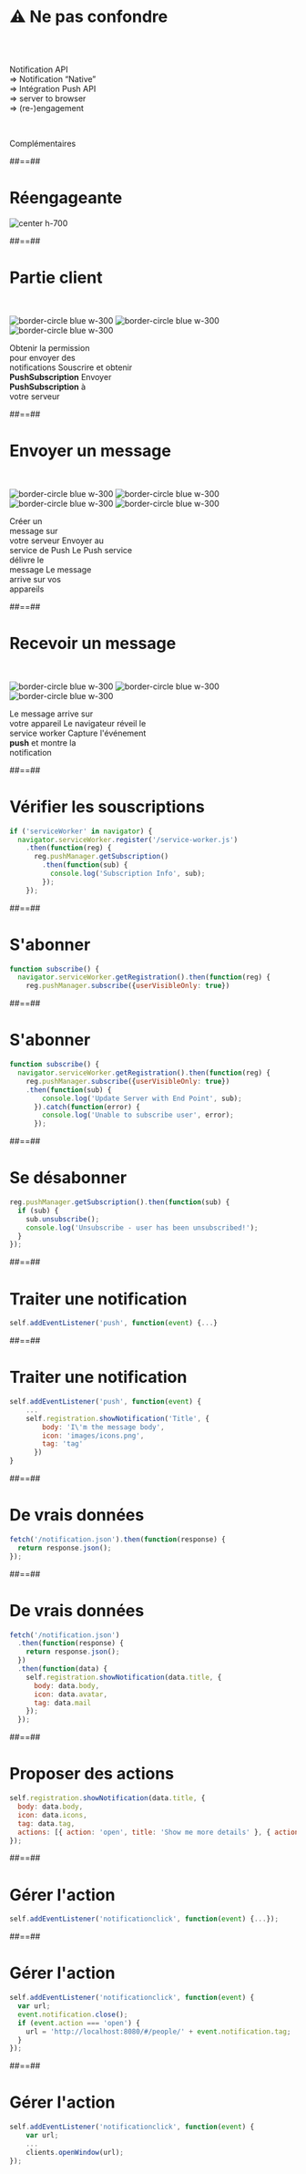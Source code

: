<!-- .slide: class="flex-row" -->

# ⚠ Ne pas confondre

<br><br>

<p>
    <span>
    Notification API<br>
    ⇒ Notification “Native”<br>
    ⇒ Intégration
    </span>
    <span>
    Push API<br>
    ⇒ server to browser<br>
    ⇒ (re-)engagement
    </span>
</p>

<br>

Complémentaires

##==##

# Réengageante

![center h-700](./assets/images/rengaging.png)

##==##

<!-- .slide: class="flex-row" -->

# Partie client

<br>

![border-circle blue w-300](./assets/images/permission_logo.png)
![border-circle blue w-300](./assets/images/subscription_logo.png)
![border-circle blue w-300](./assets/images/pubsub_logo.png)

<p>
<span class="center">Obtenir la permission<br>pour envoyer des<br>notifications</span>
<span class="center">Souscrire et obtenir<br><strong>PushSubscription</strong></span>
<span class="center">Envoyer<br><strong>PushSubscription</strong> à<br>votre serveur</span>
</p>

##==##

<!-- .slide: class="flex-row" -->

# Envoyer un message

<br>

![border-circle blue w-300](./assets/images/message_server_logo.png)
![border-circle blue w-300](./assets/images/http_logo.png)
![border-circle blue w-300](./assets/images/airplane_logo.png)
![border-circle blue w-300](./assets/images/to_device_logo.png)

<p>
<span class="center">Créer un<br>message sur<br>votre serveur</span>
<span class="center">Envoyer au<br>service de Push</span>
<span class="center">Le Push service<br>délivre le<br>message</span>
<span class="center">Le message<br>arrive sur vos<br>appareils</span>
</p>

##==##

<!-- .slide: class="flex-row" -->

# Recevoir un message

<br>

![border-circle blue w-300](./assets/images/download_logo.png)
![border-circle blue w-300](./assets/images/light_logo.png)
![border-circle blue w-300](./assets/images/ring_logo.png)

<p>
<span class="center">Le message arrive sur<br>votre appareil</span>
<span class="center">Le navigateur réveil le<br>service worker</span>
<span class="center">Capture l'événement<br><strong>push</strong> et montre la<br>notification</span>
</p>

##==##

<!-- .slide: class="with-code" -->

# Vérifier les souscriptions

```javascript
if ('serviceWorker' in navigator) {
  navigator.serviceWorker.register('/service-worker.js')
    .then(function(reg) {
      reg.pushManager.getSubscription()
        .then(function(sub) {
          console.log('Subscription Info', sub);
        });
    });
```

<!-- .element: class="big-code" -->

##==##

<!-- .slide: class="with-code" -->

# S'abonner

```javascript
function subscribe() {
  navigator.serviceWorker.getRegistration().then(function(reg) {
    reg.pushManager.subscribe({userVisibleOnly: true})

```

<!-- .element: class="big-code" -->

##==##

<!-- .slide: class="with-code" -->

# S'abonner

```javascript
function subscribe() {
  navigator.serviceWorker.getRegistration().then(function(reg) {
    reg.pushManager.subscribe({userVisibleOnly: true})
    .then(function(sub) {
        console.log('Update Server with End Point', sub);
      }).catch(function(error) {
        console.log('Unable to subscribe user', error);
      });

```

<!-- .element: class="big-code" -->

##==##

<!-- .slide: class="with-code" -->

# Se désabonner

```javascript
reg.pushManager.getSubscription().then(function(sub) {
  if (sub) {
    sub.unsubscribe();
    console.log('Unsubscribe - user has been unsubscribed!');
  }
});
```

<!-- .element: class="big-code" -->

##==##

<!-- .slide: class="with-code" -->

# Traiter une notification

```javascript
self.addEventListener('push', function(event) {...}
```

<!-- .element: class="big-code" -->

##==##

<!-- .slide: class="with-code" -->

# Traiter une notification

```javascript
self.addEventListener('push', function(event) {
    ...
    self.registration.showNotification('Title', {
        body: 'I\'m the message body',
        icon: 'images/icons.png',
        tag: 'tag'
      })
}
```

<!-- .element: class="big-code" -->

##==##

<!-- .slide: class="with-code" -->

# De vrais données

```javascript
fetch('/notification.json').then(function(response) {
  return response.json();
});
```

<!-- .element: class="big-code" -->

##==##

<!-- .slide: class="with-code" -->

# De vrais données

```javascript
fetch('/notification.json')
  .then(function(response) {
    return response.json();
  })
  .then(function(data) {
    self.registration.showNotification(data.title, {
      body: data.body,
      icon: data.avatar,
      tag: data.mail
    });
  });
```

<!-- .element: class="big-code" -->

##==##

<!-- .slide: class="with-code" -->

# Proposer des actions

```javascript
self.registration.showNotification(data.title, {
  body: data.body,
  icon: data.icons,
  tag: data.tag,
  actions: [{ action: 'open', title: 'Show me more details' }, { action: 'cancel', title: 'No thanks' }]
});
```

<!-- .element: class="big-code" -->

##==##

<!-- .slide: class="with-code" -->

# Gérer l'action

```javascript
self.addEventListener('notificationclick', function(event) {...});
```

<!-- .element: class="big-code" -->

##==##

<!-- .slide: class="with-code" -->

# Gérer l'action

```javascript
self.addEventListener('notificationclick', function(event) {
  var url;
  event.notification.close();
  if (event.action === 'open') {
    url = 'http://localhost:8080/#/people/' + event.notification.tag;
  }
});
```

<!-- .element: class="big-code" -->

##==##

<!-- .slide: class="with-code" -->

# Gérer l'action

```javascript
self.addEventListener('notificationclick', function(event) {
    var url;
    ...
    clients.openWindow(url);
});
```

<!-- .element: class="big-code" -->
